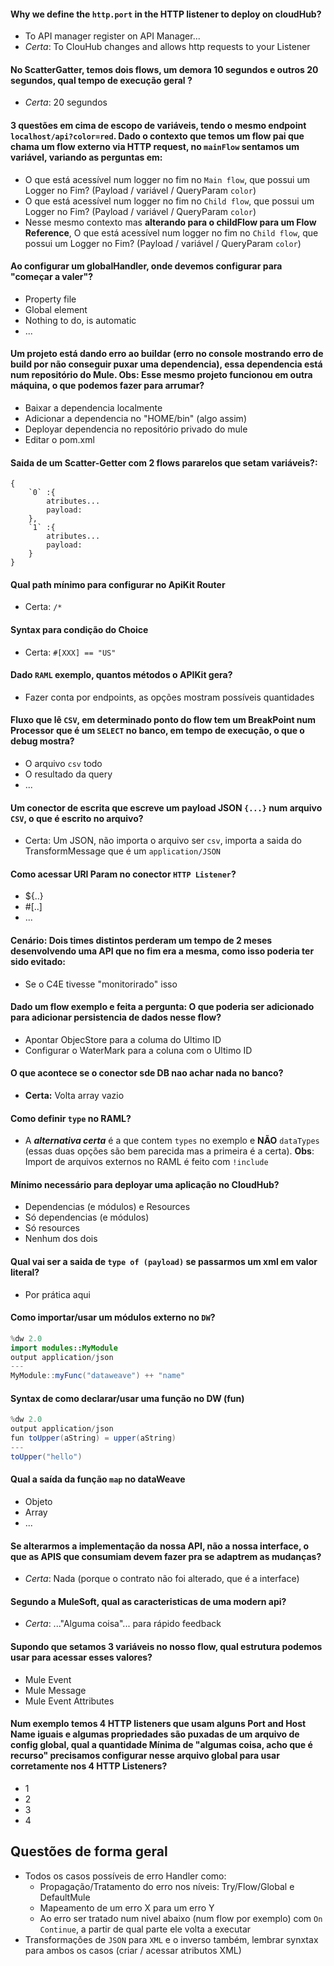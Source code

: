 #### Why we define the `http.port` in the HTTP listener to deploy on cloudHub?
- To API manager register on API Manager...
- *Certa*: To ClouHub changes and allows http requests to your Listener

#### No ScatterGatter, temos dois flows, um demora 10 segundos e outros 20 segundos, qual tempo de execução geral ?
- *Certa*: 20 segundos

#### 3 questões em cima de escopo de variáveis, tendo o mesmo endpoint `localhost/api?color=red`. Dado o contexto que temos um flow pai que chama um flow externo via HTTP request, no `mainFlow` sentamos um variável, variando as perguntas em:
- O que está acessível num logger no fim no `Main flow`, que possui um Logger no Fim? (Payload / variável / QueryParam `color`)
- O que está acessível num logger no fim no `Child flow`, que possui um Logger no Fim? (Payload / variável / QueryParam `color`)
- Nesse mesmo contexto mas **alterando para o childFlow para um Flow Reference**, O que está acessível num logger no fim no `Child flow`, que possui um Logger no Fim? (Payload / variável / QueryParam `color`)

#### Ao configurar um globalHandler, onde devemos configurar para "começar a valer"?
- Property file
- Global element
- Nothing to do, is automatic
- ...

#### Um projeto está dando erro ao buildar (erro no console mostrando erro de build por não conseguir puxar uma dependencia), essa dependencia está num repositório do Mule. Obs: Esse mesmo projeto funcionou em outra máquina, o que podemos fazer para arrumar?
- Baixar a dependencia localmente
- Adicionar a dependencia no "HOME/bin" (algo assim)
- Deployar dependencia no repositório privado do mule
- Editar o pom.xml

#### Saida de um Scatter-Getter com 2 flows pararelos que setam variáveis?:
```
{
	`0` :{
		atributes...
		payload:
	},
	`1` :{
		atributes...
		payload:
	}
}
```

#### Qual path mínimo para configurar no ApiKit Router
- Certa: `/*`

#### Syntax para condição do Choice
- Certa: `#[XXX] == "US"`

#### Dado `RAML` exemplo, quantos métodos o APIKit gera?
- Fazer conta por endpoints, as opções mostram possíveis quantidades

#### Fluxo que lê `CSV`, em determinado ponto do flow tem um BreakPoint num Processor que é um `SELECT` no banco, em tempo de execução, o que o debug mostra?
- O arquivo `csv` todo
- O resultado da query
- ...

#### Um conector de escrita que escreve um payload JSON `{...}` num arquivo `CSV`, o que é escrito no arquivo?
- Certa: Um JSON, não importa o arquivo ser `csv`, importa a saida do TransformMessage que é um `application/JSON`

#### Como acessar URI Param no conector `HTTP Listener`?
- ${..}
- #[..]
- ...

#### Cenário: Dois times distintos perderam um tempo de 2 meses desenvolvendo uma API que no fim era a mesma, como isso poderia ter sido evitado:
- Se o C4E tivesse "monitorirado" isso

#### Dado um flow exemplo e feita a pergunta: O que poderia ser adicionado para adicionar persistencia de dados nesse flow?
- Apontar ObjecStore para a columa do Ultimo ID
- Configurar o WaterMark para a coluna com o Ultimo ID 

#### O que acontece se o conector sde DB nao achar nada no banco?
 - **Certa:** Volta array vazio

#### Como definir `type` no RAML?
- A ***alternativa certa*** é a que contem `types` no exemplo e **NÃO** `dataTypes` (essas duas opções são bem parecida mas a primeira é a certa). **Obs**: Import de arquivos externos no RAML é feito com `!include`

#### Mínimo necessário para deployar uma aplicação no CloudHub?
- Dependencias (e módulos) e Resources
- Só dependencias (e módulos)
- Só resources
- Nenhum dos dois
 
#### Qual vai ser a saida de `type of (payload)` se passarmos um xml em valor literal?
- Por prática aqui

#### Como importar/usar um módulos externo no `DW`?
```java
%dw 2.0
import modules::MyModule
output application/json
---
MyModule::myFunc("dataweave") ++ "name"
```

#### Syntax de como declarar/usar uma função no DW (fun)
```java
%dw 2.0
output application/json
fun toUpper(aString) = upper(aString)
---
toUpper("hello")
```

#### Qual a saída da função `map` no dataWeave
- Objeto
- Array
- ...

#### Se alterarmos a implementação da nossa API, não a nossa interface, o que as APIS que consumiam devem fazer pra se adaptrem as mudanças?
- *Certa*: Nada (porque o contrato não foi alterado, que é a interface)

#### Segundo a MuleSoft, qual as caracteristicas de uma modern api?
- *Certa*: ..."Alguma coisa"... para rápido feedback

#### Supondo que setamos 3 variáveis no nosso flow, qual estrutura podemos usar para acessar esses valores?
- Mule Event
- Mule Message
- Mule Event Attributes

#### Num exemplo temos 4 HTTP listeners que usam alguns Port and Host Name iguais e algumas propriedades são puxadas de um arquivo de config global, qual a quantidade Mínima de "algumas coisa, acho que é recurso" precisamos configurar nesse arquivo global para usar corretamente nos 4 HTTP Listeners?
- 1
- 2
- 3
- 4


## Questões de forma geral
- Todos os casos possíveis de erro Handler como:
	- Propagação/Tratamento do erro nos níveis: Try/Flow/Global e DefaultMule
	- Mapeamento de um erro X para um erro Y
	- Ao erro ser tratado num nivel abaixo (num flow por exemplo) com `On Continue`, a partir de qual parte ele volta a executar
- Transformações de `JSON` para `XML` e o inverso também, lembrar synxtax para ambos os casos (criar / acessar atributos XML)

